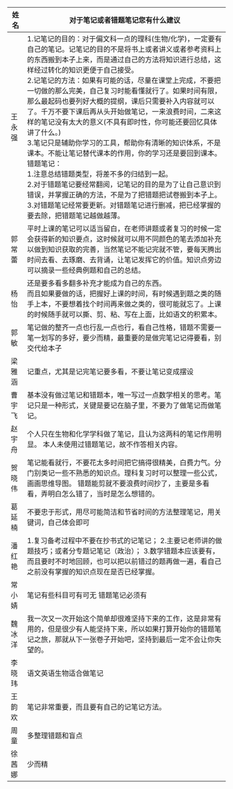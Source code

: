 | 姓名   | 对于笔记或者错题笔记您有什么建议                             |
| ------ | ------------------------------------------------------------ |
| 王永强 | 1.记笔记的目的：对于偏文科一点的理科(生物/化学)，一定要有自己的笔记。记笔记的目的不是将书上或者讲义或者参考资料上的东西搬到本子上来，而是通过自己的方法将知识进行总结，这样经过转化的知识更便于自己接受。   <br />2.记笔记的方法：如果有可能的话，尽量在课堂上完成，不要把一切做的那么完美，自己复习时能看懂就行了。如果时间有限，那么最起码也要列好大概的提纲，课后只需要补入内容就可以了。千万不要下课后再从头开始做笔记，一来浪费时间，二来这样的笔记没有太大的意义(不具有即时性，你可能还要回忆具体讲了什么。)   <br />3.笔记只是辅助你学习的工具，帮助你有清晰的知识体系，不是课本。不能让笔记替代课本的作用，你的学习还是要回到课本。   <br />错题笔记：   <br />1.注意总结错题类型，将差不多的归结到一起。   <br />2.对于错题笔记要经常翻阅，记笔记的目的是为了让自己意识到错误，并掌握正确的方法，不是为了把错题把试卷搬到本子上。   <br />3.对错题笔记经常要更新。对错题笔记进行删减，把已经掌握的要去除，把错题笔记越做越薄。 |
| 郭常蕾 | 平时上课的笔记可以适当留白，在老师讲题或者复习的时候一定会获得新的知识要点，这时候就可以用不同颜色的笔去添加补充以做到知识获取的完善，当然笔记不能记完就不管，要每天腾出时间去看、去琢磨、去背诵，让笔记发挥它的价值。知识点旁边可以摘录一些经典例题和自己的总结。 |
| 杨怡   | 还是要多看多翻多补充才能成为自己的东西。<br />而且如果要做的话，把握好上课的时间，有时候遇到题之类的随手上本，不要想着找个时间再来做之类的，很可能就忘了。上课的时候随手就可以撕、剪、粘、写在上面，比如语文的积累本。 |
| 郭敏   | 笔记做的整齐一点也行乱一点也行，看自己性格，错题不需要一笔一划写的多好，要少而精，最重要的是做完笔记记得要看，别交代给本子 |
| 梁雅涵 | 记重点，尤其是记完笔记要多看，不要让笔记变成摆设             |
| 曹宇飞 | 基本没有做过笔记和错题本，唯一写过一点数学相关的思考。笔记只是一种形式，关键是要记在脑子里，不要为了做笔记而做笔记。 |
| 赵宇舟 | 个人只在生物和化学学科做了笔记，且认为这两科的笔记作用明显。   本人未使用过错题笔记，故不作答相关内容。 |
| 贺晓伟 | 笔记能看就行，不要花太多时间把它搞得很精美，白费力气。分门别类记一些不熟悉的知识点。理科复习时可以整理一些公式，画画思维导图。   错题能剪就不要浪费时间抄了，主要是多看看，弄明白怎么错了，当时是怎么想错的。 |
| 葛延楠 | 不要忠于形式，用尽可能简洁和节省时间的方法整理笔记，用关键词，自己体会即可 |
| 潘红艳 | 1.复习备考过程中不要在抄书式的记笔记；   2.主要记老师讲的做题技巧；或者分专题记笔记（政治）；   3.数学错题本应该要有，而且要时不时地回顾，也可以把以前错过的题再做一遍，看自己之前没有掌握的知识点现在是否已经掌握。 |
| 常小婧 | 笔记有些科目可有可无   错题笔记必须有                        |
| 魏冰洋 | 我一次又一次开始这个简单却很难坚持下来的工作，这是非常有用的，但是很少有人能坚持下来，所以如果打算开始你的错题笔记之旅，那就从下一张卷子开始吧，坚持到最后一定不会让你失望的。 |
| 李晓玮 | 语文英语生物适合做笔记                                       |
| 王韵欢 | 笔记非常重要，而且要有自己的记笔记方法。                     |
| 周童   | 多整理错题和盲点                                             |
| 徐茜娜 | 少而精                                                       |
